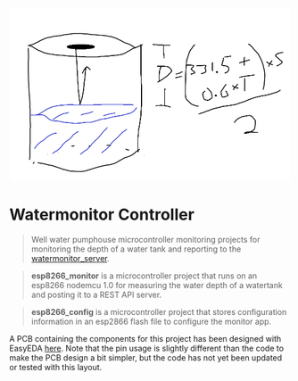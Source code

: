 ![Image](/images/WaterTankDiagram.png)
# Watermonitor Controller

> Well water pumphouse microcontroller monitoring projects for monitoring the depth of a water tank and reporting to the [watermonitor_server](https://github.com/kokuda/watermonitor-server). 

> **esp8266_monitor** is a microcontroller project that runs on an esp8266 nodemcu 1.0 for measuring the water depth of a watertank and posting it to a REST API server.

> **esp8266_config** is a microcontroller project that stores configuration information in an esp2866 flash file to configure the monitor app.

A PCB containing the components for this project has been designed with EasyEDA [here](https://easyeda.com/account/project/detail?project=d201379c56a940c88d4f349ca20fe02c).  Note that the pin usage is slightly different than the code to make the PCB design a bit simpler, but the code has not yet been updated or tested with this layout. 

